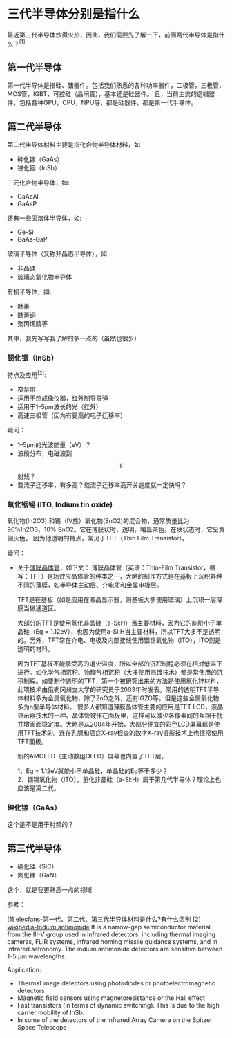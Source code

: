 # 三代半导体分别是指什么

最近第三代半导体炒得火热，因此，我们需要先了解一下，前面两代半导体是指什么？<sup>[1]</sup>

## 第一代半导体

第一代半导体是指硅、锗器件。包括我们熟悉的各种功率器件，二极管，三极管，MOS管，IGBT，可控硅（晶闸管），基本还是硅器件。
且，当前主流的逻辑器件，包括各种GPU，CPU，NPU等，都是硅器件，都是第一代半导体。

## 第二代半导体

第二代半导体材料主要是指化合物半导体材料，如

- 砷化镓（GaAs）
- 锑化铟（InSb）

三元化合物半导体，如:

- GaAsAl
- GaAsP

还有一些固溶体半导体，如:

- Ge-Si
- GaAs-GaP

玻璃半导体（又称非晶态半导体），如

- 非晶硅
- 玻璃态氧化物半导体

有机半导体，如:

- 酞菁
- 酞菁铜
- 聚丙烯腈等

其中，我先写写我了解的多一点的（虽然也很少）

### 锑化铟（InSb）

特点及应用<sup>[2]</sup>:

- 窄禁带
- 适用于热成像仪器，红外制导导弹
- 适用于1–5µm波长的光（红外）
- 高速三极管（因为有更高的电子迁移率）

疑问：

- 1–5µm的光波能量（eV）？
- 波段分布，电磁波到$$\gamma$$射线？
- 载流子迁移率，有多高？载流子迁移率高开关速度就一定快吗？

### 氧化铟锡 (ITO, Indium tin oxide)

氧化物(In2O3) 和锡（IV族）氧化物(SnO2)的混合物，通常质量比为90%In2O3，10% SnO2。它在薄膜状时，透明，略显茶色。在块状态时，它呈黄偏灰色。
因为他透明的特点，常见于TFT（Thin Film Transistor）。

疑问：

- 关于[薄膜晶体管](https://zh.wikipedia.org/wiki/%E8%96%84%E8%86%9C%E9%9B%BB%E6%99%B6%E9%AB%94)，如下文：
    薄膜晶体管（英语：Thin-Film Transistor，缩写：TFT）是场效应晶体管的种类之一，大略的制作方式是在基板上沉积各种不同的薄膜，如半导体主动层、介电质和金属电极层。

    TFT是在基板（如是应用在液晶显示器，则基板大多使用玻璃）上沉积一层薄膜当做通道区。

    大部分的TFT是使用氢化非晶硅（a-Si:H）当主要材料，因为它的能阶小于单晶硅（Eg = 1.12eV），也因为使用a-Si:H当主要材料，所以TFT大多不是透明的。另外，TFT常在介电、电极及内部接线使用铟锡氧化物（ITO），ITO则是透明的材料。

    因为TFT基板不能承受高的退火温度，所以全部的沉积制程必须在相对低温下进行。如化学气相沉积、物理气相沉积（大多使用溅镀技术）都是常使用的沉积制程。如要制作透明的TFT，第一个被研究出来的方法是使用氧化锌材料，此项技术由俄勒冈州立大学的研究员于2003年时发表。常用的透明TFT半导体材料多为金属氧化物，除了ZnO之外，还有IGZO等。但是这些金属氧化物多为n型半导体材料。 很多人都知道薄膜晶体管主要的应用是TFT LCD，液晶显示器技术的一种。晶体管被作在面板里，这样可以减少各像素间的互相干扰并增画面稳定度。大略是从2004年开始，大部分便宜的彩色LCD屏幕都是使用TFT技术的。连在乳腺和癌症X-ray检查的数字X-ray摄影技术上也很常使用TFT面板。

    新的AMOLED（主动数组OLED）屏幕也内置了TFT层。

    1、Eg = 1.12eV就能小于单晶硅，单晶硅的Eg等于多少？  
    2、铟锡氧化物（ITO），氢化非晶硅（a-Si:H）属于第几代半导体？理论上也应该是第二代。

### 砷化镓（GaAs）

这个是不是用于射频的？

## 第三代半导体

- 碳化硅（SiC）
- 氮化镓（GaN）

这个，就是我更熟悉一点的领域

参考：

[1] [elecfans-第一代、第二代、第三代半导体材料是什么?有什么区别](http://www.elecfans.com/d/687162)
[2] [wikipedia-Indium antimonide](https://en.wikipedia.org/wiki/Indium_antimonide)
It is a narrow-gap semiconductor material from the III-V group used in infrared detectors, including thermal imaging cameras, FLIR systems, infrared homing missile guidance systems, and in infrared astronomy. The indium antimonide detectors are sensitive between 1–5 µm wavelengths.

Application:

- Thermal image detectors using photodiodes or photoelectromagnetic detectors
- Magnetic field sensors using magnetoresistance or the Hall effect
- Fast transistors (in terms of dynamic switching). This is due to the high carrier mobility of InSb.
- In some of the detectors of the Infrared Array Camera on the Spitzer Space Telescope

